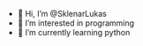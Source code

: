 - 👋 Hi, I’m @SklenarLukas
- 👀 I’m interested in programming
- 🌱 I’m currently learning python

<!---
SklenarLukas/SklenarLukas is a ✨ special ✨ repository because its `README.md` (this file) appears on your GitHub profile.
You can click the Preview link to take a look at your changes.
--->

